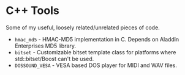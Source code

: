 C++ Tools
=========
Some of my useful, loosely related/unrelated pieces of code.

- <code>hmac_md5</code>      - HMAC-MD5 implementation in C. Depends on Aladdin Enterprises MD5 library.
- <code>bitset</code>        - Customizable bitset template class for platforms where std::bitset/Boost can't be used. 
- <code>DOSSOUND_VESA</code> - VESA based DOS player for MIDI and WAV files.